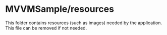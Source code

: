 # MVVMSample/resources

This folder contains resources (such as images) needed by the application. This file can
be removed if not needed.
